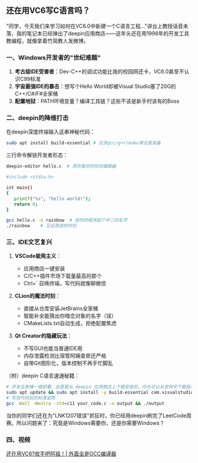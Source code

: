 ## 还在用VC6写C语言吗？

"同学，今天我们来学习如何在VC6.0中新建一个C语言工程..."讲台上教授话音未落，我的笔记本已经弹出了deepin应用商店——这年头还在用1998年的开发工具教编程，就像拿着竹简教人发微博。

### 一、Windows开发者的"世纪难题"

1. **考古级IDE受害者**：Dev-C++的调试功能比我的校园网还卡，VC6.0甚至不认识C99标准
2. **宇宙最强IDE的暴击**：想写个Hello World却被Visual Studio塞了20G的C++/C#/F#全家桶
3. **配置地狱**：PATH环境变量？编译工具链？这些不该是新手村该有的Boss

### 二、deepin的降维打击

在deepin深度终端输入这串神秘代码：

```bash
sudo apt install build-essential # 包含gcc/g++/make等全套装备
```

三行命令解锁开发者形态：

```bash
deepin-editor hello.c  # 用你喜欢的任何编辑器
```

```bash
#include <stdio.h>

int main()
{
   printf("%s", "hello world!");
   return 0;
}
```

```bash
gcc hello.c -o rainbow  # 给你的程序起个中二的名字
./rainbow    # 见证奇迹的时刻
```

### 三、IDE文艺复兴

1. **VSCode极简主义**：

   - 应用商店一键安装
   - C/C++插件市场下载量最高的那个
   - Ctrl+` 召唤终端，写代码就像聊微信
2. **CLion的魔法时刻**：

   - 直接从仓库安装JetBrains全家桶
   - 智能补全能猜出你暗恋对象的名字（误）
   - CMakeLists.txt自动生成，拒绝配置焦虑
3. **Qt Creator的隐藏玩法**：

   - 不写GUI也能当普通IDE用
   - 内存泄露检测比宿管阿姨查房还严格
   - 自带Git图形化，版本控制不再手忙脚乱

（附）deepin C语言速通秘籍：

```bash
# 开发全家桶一键部署，这里是从 deepin 应用商店上下载安装的，你也可以从官网中下载版本。
sudo apt update && sudo apt install -y build-essential com.visualstudio.code qtcreator com.jetbrains.clion
# 写完代码后的标准姿势
gcc -Wall -Wextra -std=c11 your_code.c -o output && ./output
```

当你的同学们还在为"LNK1207错误"抓狂时，你已经用deepin刷完了LeetCode周赛。所以问题来了：究竟是Windows需要你，还是你需要Windows？

### 四、视频

[还在用VC6?收手吧阿祖！| 外面全是GCC编译器](https://www.bilibili.com/video/BV1X1QzYKEDg)
